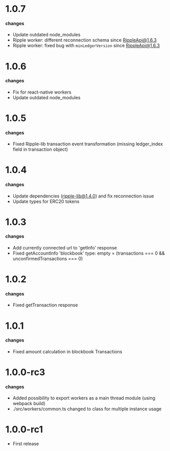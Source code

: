 # 1.0.7
#### changes
- Update outdated node_modules
- Ripple worker: different reconnection schema since RippleApi@1.6.3
- Ripple worker: fixed bug with `minLedgerVersion` since RippleApi@1.6.3


# 1.0.6
#### changes
- Fix for react-native workers
- Update outdated node_modules

# 1.0.5
#### changes
- Fixed Ripple-lib transaction event transformation (missing ledger_index field in transaction object)

# 1.0.4
#### changes
- Update dependencies (ripple-lib@1.4.0) and fix reconnection issue
- Update types for ERC20 tokens

# 1.0.3
#### changes
- Add currently connected url to 'getInfo' response
- Fixed getAccountInfo 'blockbook' type: empty = (transactions === 0 && unconfirmedTransactions === 0)

# 1.0.2
#### changes
- Fixed getTransaction response

# 1.0.1
#### changes
- Fixed amount calculation in blockbook Transactions

# 1.0.0-rc3
#### changes
- Added possibility to export workers as a main thread module (using webpack build)
- ./src/workers/common.ts changed to class for multiple instance usage

# 1.0.0-rc1
- First release